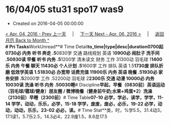 # 16/04/05 stu31 spo17 was9

* Created on 2016-04-05 00:00:00

[&lt; Apr. 04, 2016 - Prev 上一天](d04.md)     \|     [下一天 Next - Apr. 06, 2016 &gt;](d06.md)     \|     [返回月历 Back to Month ^](index.md)   
**\# Pri Tasks**WorkUnread**\# Time Detail**to\_time\|type\|desc\|duration0700起0730必 内务 听书 奔走 .5**0830学 交通 路线规划 英语 1**0900必 闹肚子 洗手间 .50930读 早餐 听书 内务 .5**1200学 清未读文 财务 工作 31300动 羽毛球 1**1400乐 内务 午餐 聊天 11430必 个人计划 .5**1600学 工作 排队 英语 1.5**1730废 排队折磨 低效学英语 1.51830必 办宽带 话费充值 11900乐 内务 英语 晚餐 .51930必 家务安排 .5**2000学 工作 .52200动 羽毛球 2**2300乐 交通 动漫 10000必 内务 10030读 洗澡 听书 内务 .50030睡**\# Discipline**早起，早餐（0830前）英语运动（羽毛球/毽球/健身）朋友圈 / 微博晚餐（健身前牛奶;水果+鸡蛋\*2）洗澡（2130前）早睡（2300前）**\# Time Table**07-10 必学，学必，读学，学学，11-14 学学，动动，乐乐，必学，15-18 学学，废废，废必，必乐，19-22 必学，动动，动动，乐乐，23-02 必必，读。**\# Time Stat**类，时，%学5.5，31.4动3，17.1读1，5.7乐2.5，14.3必4，22.9废1.5，8.6总17.5

